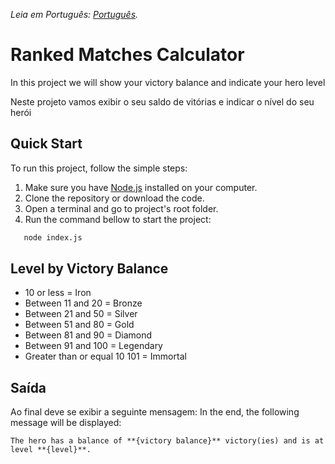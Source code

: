 _Leia em Português: [Português](README.pt.md)._

# Ranked Matches Calculator

In this project we will show your victory balance and indicate your hero level

Neste projeto vamos exibir o seu saldo de vitórias e indicar o nível do seu herói

## Quick Start

To run this project, follow the simple steps:

1. Make sure you have [Node.js](https://nodejs.org/) installed on your computer.
2. Clone the repository or download the code.
3. Open a terminal and go to project's root folder.
4. Run the command bellow to start the project:

```bash
   node index.js
```

## Level by Victory Balance

- 10 or less = Iron
- Between 11 and 20 = Bronze
- Between 21 and 50 = Silver
- Between 51 and 80 = Gold
- Between 81 and 90 = Diamond
- Between 91 and 100 = Legendary
- Greater than or equal 10 101 = Immortal

## Saída

Ao final deve se exibir a seguinte mensagem:
In the end, the following message will be displayed:

```
The hero has a balance of **{victory balance}** victory(ies) and is at level **{level}**.
```
